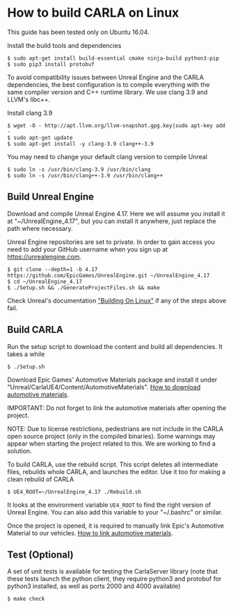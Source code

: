 How to build CARLA on Linux
===========================

This guide has been tested only on Ubuntu 16.04.

Install the build tools and dependencies

    $ sudo apt-get install build-essential cmake ninja-build python3-pip
    $ sudo pip3 install protobuf

To avoid compatibility issues between Unreal Engine and the CARLA dependencies,
the best configuration is to compile everything with the same compiler version
and C++ runtime library. We use clang 3.9 and LLVM's libc++.

Install clang 3.9

    $ wget -O - http://apt.llvm.org/llvm-snapshot.gpg.key|sudo apt-key add -
    $ sudo apt-get update
    $ sudo apt-get install -y clang-3.9 clang++-3.9

You may need to change your default clang version to compile Unreal

    $ sudo ln -s /usr/bin/clang-3.9 /usr/bin/clang
    $ sudo ln -s /usr/bin/clang++-3.9 /usr/bin/clang++

Build Unreal Engine
-------------------

Download and compile Unreal Engine 4.17. Here we will assume you install it at
"~/UnrealEngine_4.17", but you can install it anywhere, just replace the path
where necessary.

Unreal Engine repositories are set to private. In order to gain access you need
to add your GitHub username when you sign up at https://unrealengine.com.

    $ git clone --depth=1 -b 4.17 https://github.com/EpicGames/UnrealEngine.git ~/UnrealEngine_4.17
    $ cd ~/UnrealEngine_4.17
    $ ./Setup.sh && ./GenerateProjectFiles.sh && make

Check Unreal's documentation
["Building On Linux"](https://wiki.unrealengine.com/Building_On_Linux) if any of
the steps above fail.

Build CARLA
-----------

Run the setup script to download the content and build all dependencies. It
takes a while

    $ ./Setup.sh

Download Epic Games' Automotive Materials package and install it under
"Unreal/CarlaUE4/Content/AutomotiveMaterials".
[How to download automotive materials](how_to_add_automotive_materials.md).

IMPORTANT: Do not forget to link the automotive materials after opening the
project.

NOTE: Due to license restrictions, pedestrians are not include in the CARLA open
source project (only in the compiled binaries). Some warnings may appear when
starting the project related to this. We are working to find a solution.

To build CARLA, use the rebuild script. This script deletes all intermediate
files, rebuilds whole CARLA, and launches the editor. Use it too for making a
clean rebuild of CARLA

    $ UE4_ROOT=~/UnrealEngine_4.17 ./Rebuild.sh

It looks at the environment variable `UE4_ROOT` to find the right version of
Unreal Engine. You can also add this variable to your "~/.bashrc" or similar.

Once the project is opened, it is required to manually link Epic's Automotive
Material to our vehicles.
[How to link automotive materials](how_to_add_automotive_materials.md).

Test (Optional)
---------------

A set of unit tests is available for testing the CarlaServer library (note that
these tests launch the python client, they require python3 and protobuf for
python3 installed, as well as ports 2000 and 4000 available)

    $ make check
